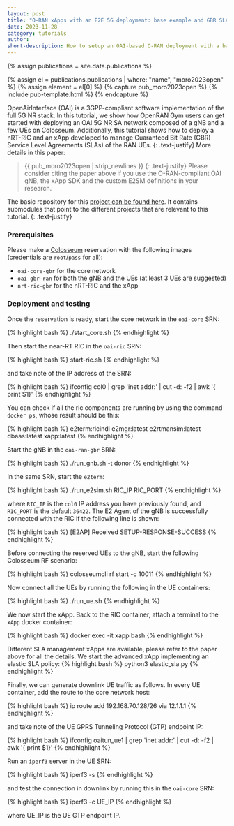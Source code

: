 ```yaml
---
layout: post
title: "O-RAN xApps with an E2E 5G deployment: base example and GBR SLA"
date: 2023-11-28
category: tutorials
author:
short-description: How to setup an OAI-based O-RAN deployment with a basic monitoring xApp and an advanced xApp that manages GBR SLA
---
```


{% assign publications = site.data.publications %}

{% assign el = publications.publications | where: "name", "moro2023open" %}
{% assign element = el[0] %}
{% capture pub_moro2023open %}
{% include pub-template.html %}
{% endcapture %}

OpenAirInterface (OAI) is a 3GPP-compliant software implementation of the full 5G NR stack. In this tutorial, we show how OpenRAN Gym users can get started with deploying an OAI 5G NR SA network composed of a gNB and a few UEs on Colosseum. Additionally, this tutorial shows how to deploy a nRT-RIC and an xApp developed to manage Guaranteed Bit Rate (GBR) Service Level Agreements (SLAs) of the RAN UEs. 
{: .text-justify}
More details in this paper:
> {{ pub_moro2023open | strip_newlines }}
> {: .text-justify}
Please consider citing the paper above if you use the O-RAN-compliant OAI gNB, the xApp SDK and the custom E2SM definitions in your research. 

The basic repository for this [project can be found here](https://github.com/wineslab/OAI-colosseum-ric-integration). It contains submodules that point to the different projects that are relevant to this tutorial. 
{: .text-justify}

### Prerequisites
Please make a [Colosseum](/experimental-platforms/colosseum) reservation with the following images (credentials are `root`/`pass` for all):
- `oai-core-gbr` for the core network
- `oai-gbr-ran` for both the gNB and the UEs (at least 3 UEs are suggested)
- `nrt-ric-gbr` for the nRT-RIC and the xApp

### Deployment and testing
Once the reservation is ready, start the core network in the `oai-core` SRN:

{% highlight bash %}
./start_core.sh
{% endhighlight %}

Then start the near-RT RIC in the `oai-ric` SRN:

{% highlight bash %}
start-ric.sh
{% endhighlight %}

and take note of the IP address of the SRN:

{% highlight bash %}
ifconfig col0 | grep 'inet addr:' | cut -d: -f2 | awk '{ print $1}'
{% endhighlight %}

You can check if all the ric components are running by using the command `docker ps`, whose result should be this:

{% highlight bash %}
e2term:ricindi
e2mgr:latest
e2rtmansim:latest
dbaas:latest
xapp:latest
{% endhighlight %}

Start the gNB in the `oai-ran-gbr` SRN:

{% highlight bash %}
./run_gnb.sh -t donor
{% endhighlight %}

In the same SRN, start the `e2term`:

{% highlight bash %}
./run_e2sim.sh RIC_IP RIC_PORT
{% endhighlight %}

where `RIC_IP` is the `col0` IP address you have previously found, and `RIC_PORT` is the default `36422`. The E2 Agent of the gNB is successfully connected with the RIC if the following line is shown:

{% highlight bash %}
[E2AP] Received SETUP-RESPONSE-SUCCESS
{% endhighlight %}

Before connecting the reserved UEs to the gNB, start the following Colosseum RF scenario:

{% highlight bash %}
colosseumcli rf start -c 10011
{% endhighlight %}

Now connect all the UEs by running the following in the UE containers:

{% highlight bash %}
./run_ue.sh
{% endhighlight %}

We now start the xApp. Back to the RIC container, attach a terminal to the `xApp` docker container:

{% highlight bash %}
docker exec -it xapp bash
{% endhighlight %}

Different SLA management xApps are available, please refer to the paper above for all the details. We start the advanced xApp implementing an elastic SLA policy:
{% highlight bash %}
python3 elastic_sla.py
{% endhighlight %}

Finally, we can generate downlink UE traffic as follows. In every UE container, add the route to the core network host:

{% highlight bash %}
ip route add 192.168.70.128/26 via 12.1.1.1
{% endhighlight %} 

and take note of the UE GPRS Tunneling Protocol (GTP) endpoint IP:

{% highlight bash %}
ifconfig oaitun_ue1 | grep 'inet addr:' | cut -d: -f2 | awk '{ print $1}'
{% endhighlight %}

Run an `iperf3` server in the UE SRN:

{% highlight bash %}
iperf3 -s
{% endhighlight %}

and test the connection in downlink by running this in the `oai-core` SRN:

{% highlight bash %}
iperf3 -c UE_IP 
{% endhighlight %}

where UE_IP is the UE GTP endpoint IP.
